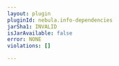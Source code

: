 ```yaml
---
layout: plugin
pluginId: nebula.info-dependencies
jarSha1: INVALID
isJarAvailable: false
error: NONE
violations: []

---
```

